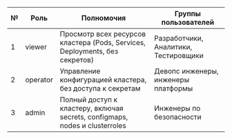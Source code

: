 | № | Роль        | Полномочия                                                                     | Группы пользователей                   |
|---|-------------|--------------------------------------------------------------------------------|----------------------------------------|
| 1 | viewer      | Просмотр всех ресурсов кластера (Pods, Services, Deployments, без секретов)    | Разработчики, Аналитики, Тестировщики  |
| 2 | operator    | Управление конфигурацией кластера, без доступа к секретам                      | Девопс инженеры, инженеры платформы    |
| 3 | admin       | Полный доступ к кластеру, включая secrets, configmaps, nodes и clusterroles    | Инженеры по безопасности               |